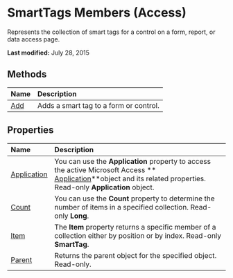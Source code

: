 
# SmartTags Members (Access)
Represents the collection of smart tags for a control on a form, report, or data access page.

 **Last modified:** July 28, 2015


## Methods



|**Name**|**Description**|
|:-----|:-----|
| [Add](880e9543-a8f9-ed5f-4cc5-692979774972.md)|Adds a smart tag to a form or control.|

## Properties



|**Name**|**Description**|
|:-----|:-----|
| [Application](20e6121a-a2b1-1866-1dd2-f41b684a52dd.md)|You can use the  **Application** property to access the active Microsoft Access ** [Application](aefb0713-97e6-e2c7-e530-8fd2e1316a55.md)**object and its related properties. Read-only  **Application** object.|
| [Count](44841f66-5e6e-9b68-d865-f1245388d907.md)|You can use the  **Count** property to determine the number of items in a specified collection. Read-only **Long**.|
| [Item](6d43cf71-901e-6505-5e16-2160a5919302.md)|The  **Item** property returns a specific member of a collection either by position or by index. Read-only **SmartTag**.|
| [Parent](c3410c51-f1fa-4cba-a4be-52a1efb43ce9.md)|Returns the parent object for the specified object. Read-only.|
